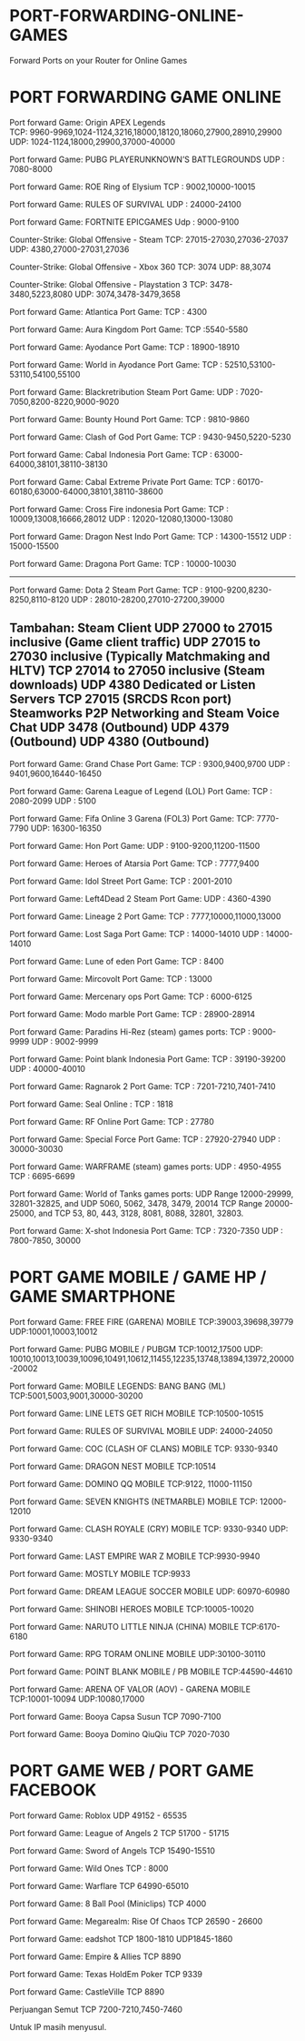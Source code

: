 # PORT-FORWARDING-ONLINE-GAMES
Forward Ports on your Router for Online Games

PORT FORWARDING GAME ONLINE
==============================================

Port forward Game: Origin APEX Legends<br>
TCP: 9960-9969,1024-1124,3216,18000,18120,18060,27900,28910,29900 <br>
UDP: 1024-1124,18000,29900,37000-40000<br>

Port forward Game: PUBG PLAYERUNKNOWN’S BATTLEGROUNDS
UDP : 7080-8000

Port forward Game: ROE Ring of Elysium
TCP : 9002,10000-10015

Port forward Game: RULES OF SURVIVAL
UDP : 24000-24100

Port forward Game: FORTNITE EPICGAMES
Udp : 9000-9100

Counter-Strike: Global Offensive - Steam
TCP: 27015-27030,27036-27037
UDP: 4380,27000-27031,27036

Counter-Strike: Global Offensive - Xbox 360
TCP: 3074
UDP: 88,3074

Counter-Strike: Global Offensive - Playstation 3
TCP: 3478-3480,5223,8080
UDP: 3074,3478-3479,3658

Port forward Game: Atlantica Port Game:
TCP : 4300

Port forward Game: Aura Kingdom Port Game:
TCP :5540-5580

Port forward Game: Ayodance Port Game:
TCP : 18900-18910

Port forward Game: World in Ayodance Port Game:
TCP : 52510,53100-53110,54100,55100

Port forward Game: Blackretribution Steam Port Game:
UDP : 7020-7050,8200-8220,9000-9020

Port forward Game: Bounty Hound Port Game:
TCP : 9810-9860

Port forward Game: Clash of God Port Game:
TCP : 9430-9450,5220-5230

Port forward Game: Cabal Indonesia Port Game:
TCP : 63000-64000,38101,38110-38130

Port forward Game: Cabal Extreme Private Port Game:
TCP : 60170-60180,63000-64000,38101,38110-38600

Port forward Game: Cross Fire indonesia Port Game:
TCP : 10009,13008,16666,28012
UDP : 12020-12080,13000-13080

Port forward Game: Dragon Nest Indo Port Game:
TCP : 14300-15512
UDP : 15000-15500

Port forward Game: Dragona Port Game:
TCP : 10000-10030

----------------------------------------------------------------------------------------
Port forward Game: Dota 2 Steam Port Game:
TCP : 9100-9200,8230-8250,8110-8120
UDP : 28010-28200,27010-27200,39000

Tambahan:
Steam Client
UDP 27000 to 27015 inclusive (Game client traffic)
UDP 27015 to 27030 inclusive (Typically Matchmaking and HLTV)
TCP 27014 to 27050 inclusive (Steam downloads)
UDP 4380
Dedicated or Listen Servers
TCP 27015 (SRCDS Rcon port)
Steamworks P2P Networking and Steam Voice Chat
UDP 3478 (Outbound)
UDP 4379 (Outbound)
UDP 4380 (Outbound)
------------------------------------------------------------------

Port forward Game: Grand Chase Port Game:
TCP : 9300,9400,9700
UDP : 9401,9600,16440-16450

Port forward Game: Garena League of Legend (LOL) Port Game:
TCP : 2080-2099
UDP : 5100

Port forward Game: Fifa Online 3 Garena (FOL3) Port Game:
TCP: 7770-7790
UDP: 16300-16350 

Port forward Game: Hon Port Game:
UDP : 9100-9200,11200-11500

Port forward Game: Heroes of Atarsia Port Game:
TCP : 7777,9400

Port forward Game: Idol Street Port Game:
TCP : 2001-2010

Port forward Game: Left4Dead 2 Steam Port Game:
UDP : 4360-4390

Port forward Game: Lineage 2 Port Game:
TCP : 7777,10000,11000,13000

Port forward Game: Lost Saga Port Game:
TCP : 14000-14010 
UDP : 14000-14010

Port forward Game: Lune of eden Port Game:
TCP : 8400

Port forward Game: Mircovolt Port Game:
TCP : 13000

Port forward Game: Mercenary ops Port Game:
TCP : 6000-6125

Port forward Game: Modo marble Port Game:
TCP : 28900-28914

Port forward Game: Paradins Hi-Rez (steam) games ports:
TCP : 9000-9999
UDP : 9002-9999

Port forward Game: Point blank Indonesia Port Game:
TCP : 39190-39200
UDP : 40000-40010

Port forward Game: Ragnarok 2 Port Game:
TCP : 7201-7210,7401-7410

Port forward Game: Seal Online :
TCP : 1818

Port forward Game: RF Online Port Game:
TCP : 27780

Port forward Game: Special Force Port Game:
TCP : 27920-27940
UDP : 30000-30030

Port forward Game: WARFRAME (steam) games ports: 
UDP : 4950-4955 
TCP : 6695-6699

Port forward Game: World of Tanks games ports:
UDP Range 12000-29999, 32801-32825, and UDP 5060, 5062, 3478, 3479, 20014
TCP Range 20000-25000, and TCP 53, 80, 443, 3128, 8081, 8088, 32801, 32803.

Port forward Game: X-shot Indonesia Port Game:
TCP : 7320-7350
UDP : 7800-7850, 30000


PORT GAME MOBILE / GAME HP / GAME SMARTPHONE
==============================================

Port forward Game: FREE FIRE (GARENA) MOBILE 
TCP:39003,39698,39779
UDP:10001,10003,10012

Port forward Game: PUBG MOBILE / PUBGM 
TCP:10012,17500 
UDP: 10010,10013,10039,10096,10491,10612,11455,12235,13748,13894,13972,20000-20002

Port forward Game: MOBILE LEGENDS: BANG BANG (ML) 
TCP:5001,5003,9001,30000-30200

Port forward Game: LINE LETS GET RICH MOBILE 
TCP:10500-10515

Port forward Game: RULES OF SURVIVAL MOBILE 
UDP: 24000-24050

Port forward Game: COC (CLASH OF CLANS) MOBILE 
TCP: 9330-9340

Port forward Game: DRAGON NEST MOBILE 
TCP:10514

Port forward Game: DOMINO QQ MOBILE 
TCP:9122, 11000-11150

Port forward Game: SEVEN KNIGHTS (NETMARBLE) MOBILE 
TCP: 12000-12010 

Port forward Game: CLASH ROYALE (CRY) MOBILE 
TCP: 9330-9340 
UDP: 9330-9340

Port forward Game: LAST EMPIRE WAR Z MOBILE 
TCP:9930-9940 

Port forward Game: MOSTLY MOBILE 
TCP:9933

Port forward Game: DREAM LEAGUE SOCCER MOBILE 
UDP: 60970-60980

Port forward Game: SHINOBI HEROES MOBILE 
TCP:10005-10020

Port forward Game: NARUTO LITTLE NINJA (CHINA) MOBILE 
TCP:6170-6180

Port forward Game: RPG TORAM ONLINE MOBILE 
UDP:30100-30110

Port forward Game: POINT BLANK MOBILE / PB MOBILE 
TCP:44590-44610 

Port forward Game: ARENA OF VALOR (AOV) - GARENA MOBILE 
TCP:10001-10094 
UDP:10080,17000

Port forward Game: Booya Capsa Susun 
TCP 7090-7100

Port forward Game: Booya Domino QiuQiu 
TCP 7020-7030



PORT GAME WEB / PORT GAME FACEBOOK
==============================================

Port forward Game: Roblox
UDP 49152 - 65535

Port forward Game: League of Angels 2 
TCP 51700 - 51715

Port forward Game: Sword of Angels
TCP 15490-15510

Port forward Game: Wild Ones 
TCP : 8000

Port forward Game: Warflare
TCP 64990-65010

Port forward Game: 8 Ball Pool (Miniclips) 
TCP 4000

Port forward Game: Megarealm: Rise Of Chaos
TCP 26590 - 26600

Port forward Game: eadshot 
TCP 1800-1810
UDP1845-1860

Port forward Game: Empire & Allies
TCP 8890


Port forward Game: Texas HoldEm Poker 
TCP 9339

Port forward Game: CastleVille 
TCP 8890

Perjuangan Semut
TCP 7200-7210,7450-7460

Untuk IP masih menyusul.
